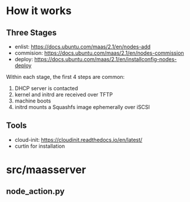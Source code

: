 # How it works
## Three Stages
* enlist: https://docs.ubuntu.com/maas/2.1/en/nodes-add
* commision: https://docs.ubuntu.com/maas/2.1/en/nodes-commission 
* deploy: https://docs.ubuntu.com/maas/2.1/en/installconfig-nodes-deploy

Within each stage, the first 4 steps are common:
1. DHCP server is contacted
2. kernel and initrd are received over TFTP
3. machine boots
4. initrd mounts a Squashfs image ephemerally over iSCSI

## Tools
* cloud-init: https://cloudinit.readthedocs.io/en/latest/
* curtin for installation


# src/maasserver
##  node_action.py
